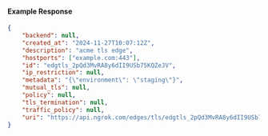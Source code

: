 <!-- Code generated for API Clients. DO NOT EDIT. -->

#### Example Response

```json
{
	"backend": null,
	"created_at": "2024-11-27T10:07:12Z",
	"description": "acme tls edge",
	"hostports": ["example.com:443"],
	"id": "edgtls_2pQd3MvRA8y6dII9USb75KQZeJV",
	"ip_restriction": null,
	"metadata": "{\"environment\": \"staging\"}",
	"mutual_tls": null,
	"policy": null,
	"tls_termination": null,
	"traffic_policy": null,
	"uri": "https://api.ngrok.com/edges/tls/edgtls_2pQd3MvRA8y6dII9USb75KQZeJV"
}
```
